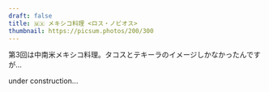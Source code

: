 ```yaml
---
draft: false
title: 🇲🇽 メキシコ料理 <ロス・ノビオス>
thumbnail: https://picsum.photos/200/300
---
```


第3回は中南米メキシコ料理。タコスとテキーラのイメージしかなかったんですが…

under construction...
